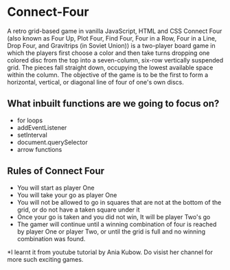 # Connect-Four
A retro grid-based game in vanilla JavaScript, HTML and CSS
Connect Four (also known as Four Up, Plot Four, Find Four, Four in a Row, Four in a Line, Drop Four, and Gravitrips (in Soviet Union)) 
is a two-player board game in which the players first choose a color and then take turns dropping one colored disc from the top into a seven-column, 
six-row vertically suspended grid. The pieces fall straight down, occupying the lowest available space within the column.
The objective of the game is to be the first to form a horizontal, vertical, or diagonal line of four of one's own discs.

## What inbuilt functions are we going to focus on?
* for loops
* addEventListener
* setInterval
* document.querySelector
* arrow functions

## Rules of Connect Four
* You will start as player One
* You will take your go as player One
* You will not be allowed to go in squares that are not at the bottom of the grid, or do not have a taken square under it
* Once your go is taken and you did not win, It will be player Two's go
* The gamer will continue until a winning combination of four is reached by player One or player Two, or until the grid is full and no winning combination was found.


*I learnt it from youtube tutorial by Ania Kubow. Do visist her channel for more such exciting games.  
